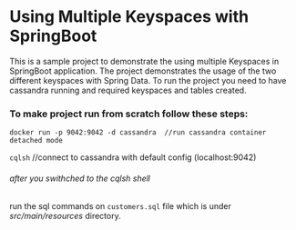 # Using Multiple Keyspaces with SpringBoot
This is a sample project to demonstrate the using multiple Keyspaces in SpringBoot application.
The project demonstrates the usage of the two different keyspaces with Spring Data. 
To run the project you need to have cassandra running and required keyspaces and tables created. 

### To make project run from scratch follow these steps:


`docker run -p 9042:9042 -d cassandra  //run cassandra container detached mode`


`cqlsh` //connect to cassandra with default config (localhost:9042)


###### after you swithched to the cqlsh shell

run the sql commands on `customers.sql` file which is under _src/main/resources_ directory.
